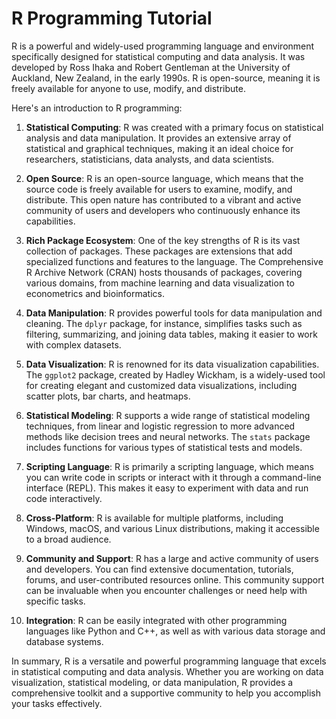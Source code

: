 # R Programming Tutorial

R is a powerful and widely-used programming language and environment specifically designed for statistical computing and data analysis. It was developed by Ross Ihaka and Robert Gentleman at the University of Auckland, New Zealand, in the early 1990s. R is open-source, meaning it is freely available for anyone to use, modify, and distribute.

Here's an introduction to R programming:

1. **Statistical Computing**: R was created with a primary focus on statistical analysis and data manipulation. It provides an extensive array of statistical and graphical techniques, making it an ideal choice for researchers, statisticians, data analysts, and data scientists.

2. **Open Source**: R is an open-source language, which means that the source code is freely available for users to examine, modify, and distribute. This open nature has contributed to a vibrant and active community of users and developers who continuously enhance its capabilities.

3. **Rich Package Ecosystem**: One of the key strengths of R is its vast collection of packages. These packages are extensions that add specialized functions and features to the language. The Comprehensive R Archive Network (CRAN) hosts thousands of packages, covering various domains, from machine learning and data visualization to econometrics and bioinformatics.

4. **Data Manipulation**: R provides powerful tools for data manipulation and cleaning. The `dplyr` package, for instance, simplifies tasks such as filtering, summarizing, and joining data tables, making it easier to work with complex datasets.

5. **Data Visualization**: R is renowned for its data visualization capabilities. The `ggplot2` package, created by Hadley Wickham, is a widely-used tool for creating elegant and customized data visualizations, including scatter plots, bar charts, and heatmaps.

6. **Statistical Modeling**: R supports a wide range of statistical modeling techniques, from linear and logistic regression to more advanced methods like decision trees and neural networks. The `stats` package includes functions for various types of statistical tests and models.

7. **Scripting Language**: R is primarily a scripting language, which means you can write code in scripts or interact with it through a command-line interface (REPL). This makes it easy to experiment with data and run code interactively.

8. **Cross-Platform**: R is available for multiple platforms, including Windows, macOS, and various Linux distributions, making it accessible to a broad audience.

9. **Community and Support**: R has a large and active community of users and developers. You can find extensive documentation, tutorials, forums, and user-contributed resources online. This community support can be invaluable when you encounter challenges or need help with specific tasks.

10. **Integration**: R can be easily integrated with other programming languages like Python and C++, as well as with various data storage and database systems.

In summary, R is a versatile and powerful programming language that excels in statistical computing and data analysis. Whether you are working on data visualization, statistical modeling, or data manipulation, R provides a comprehensive toolkit and a supportive community to help you accomplish your tasks effectively.
